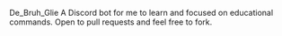 De_Bruh_Glie
A Discord bot for me to learn and focused on educational commands. Open to pull requests and feel free to fork.
